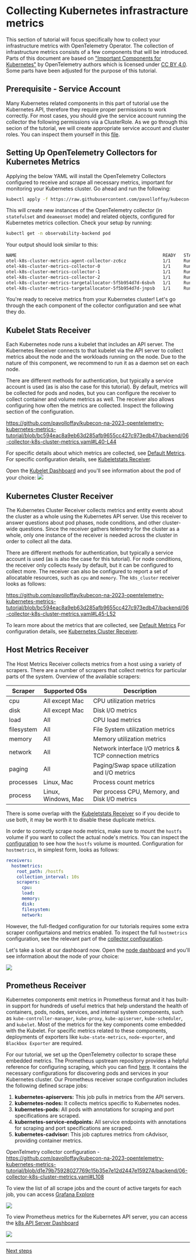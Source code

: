 # Collecting Kubernetes infrastracture metrics

This section of tutorial will focus specifically how to collect your infrastructure metrics with OpenTelemetry Operator. The collection of infrastructure metrics consists of a few components that will be introduced. Parts of this document are based on ["Important Components for Kubernetes"](https://opentelemetry.io/docs/kubernetes/collector/components/) by OpenTelemetry authors which is licensed under [CC BY 4.0](https://creativecommons.org/licenses/by/4.0/). Some parts have been adjusted for the purpose of this tutorial.

## Prerequisite - Service Account

Many Kubernetes related components in this part of tutorial use the Kubernetes API, therefore they require proper permissions to work correctly. For most cases, you should give the service account running the collector the following permissions via a ClusterRole. As we go through this secion of the tutorial, we will create appropriate service account and cluster roles. You can inspect them yourself in this [file](backend/06-collector-k8s-cluster-metrics.yaml).

## Setting Up OpenTelemetry Collectors for Kubernetes Metrics

Applying the below YAML will install the OpenTelemetry Collectors configured to receive and scrape all necessary metrics, important for monitoring your Kubernetes cluster. Go ahead and run the following:

```bash
kubectl apply -f https://raw.githubusercontent.com/pavolloffay/kubecon-na-2023-opentelemetry-kubernetes-metrics-tutorial/main/backend/06-collector-k8s-cluster-metrics.yaml
```

This will create new instances of the OpenTelemetry collector (in `statefulset` and `deameonset` mode) and related objects, configured for Kubernetes metrics collection. Check your setup by running:

```bash
kubectl get -n observability-backend pod
```

Your output should look similar to this:

```bash
NAME                                                        READY   STATUS    RESTARTS   AGE
otel-k8s-cluster-metrics-agent-collector-zc6cz              1/1     Running   0             16m
otel-k8s-cluster-metrics-collector-0                        1/1     Running   0             16m
otel-k8s-cluster-metrics-collector-1                        1/1     Running   0             16m
otel-k8s-cluster-metrics-collector-2                        1/1     Running   0             16m
otel-k8s-cluster-metrics-targetallocator-5f5b954d7d-6sbvh   1/1     Running   0             16m
otel-k8s-cluster-metrics-targetallocator-5f5b954d7d-jnpsb   1/1     Running   0             16m
```

You're ready to receive metrics from your Kubernetes cluster! Let's go through the each component of the collector configuration and see what they do.

## Kubelet Stats Receiver

Each Kubernetes node runs a kubelet that includes an API server. The Kubernetes Receiver connects to that kubelet via the API server to collect metrics about the node and the workloads running on the node. Due to the nature of this component, we recommend to run it as a daemon set on each node.

There are different methods for authentication, but typically a service account is used (as is also the case for this tutorial). By default, metrics will be collected for pods and nodes, but you can configure the receiver to collect container and volume metrics as well. The receiver also allows configuring how often the metrics are collected. Inspect the following section of the configuration.

https://github.com/pavolloffay/kubecon-na-2023-opentelemetry-kubernetes-metrics-tutorial/blob/bc594eac8a9eb63d285afb9655cc427c973edb47/backend/06-collector-k8s-cluster-metrics.yaml#L40-L44

For specific details about which metrics are collected, see
[Default Metrics](https://github.com/open-telemetry/opentelemetry-collector-contrib/blob/main/receiver/kubeletstatsreceiver/documentation.md).
For specific configuration details, see
[Kubeletstats Receiver](https://github.com/open-telemetry/opentelemetry-collector-contrib/blob/main/receiver/kubeletstatsreceiver).

Open the [Kubelet Dashboard](http://localhost:3000/grafana/d/qJfRfcsVk/otel-kubeletstats?orgId=1) and you'll see information about the pod of your choice:
![](./images/grafana-metrics-kubelet.png)

## Kubernetes Cluster Receiver

The Kubernetes Cluster Receiver collects metrics and entity events about the
cluster as a whole using the Kubernetes API server. Use this receiver to answer
questions about pod phases, node conditions, and other cluster-wide questions.
Since the receiver gathers telemetry for the cluster as a whole, only one
instance of the receiver is needed across the cluster in order to collect all
the data.

There are different methods for authentication, but typically a service account
is used (as is also the case for this tutorial). For node conditions, the receiver only collects `Ready` by default, but it can
be configured to collect more. The receiver can also be configured to report a
set of allocatable resources, such as `cpu` and `memory`. The `k8s_cluster` receiver looks as follows:

https://github.com/pavolloffay/kubecon-na-2023-opentelemetry-kubernetes-metrics-tutorial/blob/bc594eac8a9eb63d285afb9655cc427c973edb47/backend/06-collector-k8s-cluster-metrics.yaml#L45-L52

To learn more about the metrics that are collected, see
[Default Metrics](https://github.com/open-telemetry/opentelemetry-collector-contrib/blob/main/receiver/k8sclusterreceiver/documentation.md)
For configuration details, see
[Kubernetes Cluster Receiver](https://github.com/open-telemetry/opentelemetry-collector-contrib/tree/main/receiver/k8sclusterreceiver).

## Host Metrics Receiver

The Host Metrics Receiver collects metrics from a host using a variety of scrapers. There are a number of scrapers that collect metrics for particular parts of the system. Overview of the available scrapers:

| Scraper    | Supported OSs       | Description                                            |
| ---------- | ------------------- | ------------------------------------------------------ |
| cpu        | All except Mac      | CPU utilization metrics                                |
| disk       | All except Mac      | Disk I/O metrics                                       |
| load       | All                 | CPU load metrics                                       |
| filesystem | All                 | File System utilization metrics                        |
| memory     | All                 | Memory utilization metrics                             |
| network    | All                 | Network interface I/O metrics & TCP connection metrics |
| paging     | All                 | Paging/Swap space utilization and I/O metrics          |
| processes  | Linux, Mac          | Process count metrics                                  |
| process    | Linux, Windows, Mac | Per process CPU, Memory, and Disk I/O metrics          |

There is some overlap with the [Kubeletstats Receiver](#kubeletstats-receiver) so if you decide to use both, it may be worth it to disable these duplicate metrics. 

In order to correctly scrape node metrics, make sure to mount the `hostfs` volume if you want to collect the actual node's metrics. You can inspect the [configuration]((backend/06-collector-k8s-cluster-metrics.yaml)) to see how the `hostfs` volume is mounted. Configuration for `hostmetrics`, in simplest form, looks as follows:

```yaml
receivers:
  hostmetrics:
    root_path: /hostfs
    collection_interval: 10s
    scrapers:
      cpu:
      load:
      memory:
      disk:
      filesystem:
      network:
```

However, the full-fledged configuration for our tutorials requires some extra scraper configurtaions and metrics enabled. To inspect the full `hostmetrics` configuration, see the relevant part of the [collector configuration](https://github.com/pavolloffay/kubecon-na-2023-opentelemetry-kubernetes-metrics-tutorial/blob/bc594eac8a9eb63d285afb9655cc427c973edb47/backend/06-collector-k8s-cluster-metrics.yaml#L53).

Let's take a look at our dashboard now. Open the [node dashboard](http://localhost:3000/grafana/d/OiEkUDsVk/otel-node?orgId=1) and you'll see information about the node of your choice:

![](./images/grafana-metrics-node.png)

## Prometheus Receiver

Kubernetes components emit metrics in Prometheus format and it has built-in support for hundreds of useful metrics that help understand the health of containers, pods, nodes, services, and internal system components, such as `kube-controller-manager`, `kube-proxy`, `kube-apiserver`, `kube-scheduler`, and `kubelet`. Most of the metrics for the key components come embedded with the Kubelet. For specific metrics related to these components, deployments of exporters like `kube-state-metrics`, `node-exporter`, and `Blackbox Exporter` are required. 

For our tutorial, we set up the OpenTelemetry collector to scrape these embedded metrics. The Prometheus upstream repository provides a helpful reference for configuring scraping, which you can find [here](https://raw.githubusercontent.com/prometheus/prometheus/main/documentation/examples/prometheus-kubernetes.yml). It contains the necessary configurations for discovering pods and services in your Kubernetes cluster. Our Prometheus receiver scrape configuration includes the following defined scrape jobs: 

1. **kubernetes-apiservers:** This job pulls in metrics from the API servers.
2. **kubernetes-nodes:** It collects metrics specific to Kubernetes nodes.
3. **kubernetes-pods:** All pods with annotations for scraping and port specifications are scraped.
4. **kubernetes-service-endpoints:** All service endpoints with annotations for scraping and port specifications are scraped.
5. **kubernetes-cadvisor:** This job captures metrics from cAdvisor, providing container metrics.

OpenTelmetry collector configuration - https://github.com/pavolloffay/kubecon-na-2023-opentelemetry-kubernetes-metrics-tutorial/blob/d1e79b75928027769c15b35e7e12d2447e159274/backend/06-collector-k8s-cluster-metrics.yaml#L108

To view the list of all scrape jobs and the count of active targets for each job, you can access [Grafana Explore](http://localhost:3000/grafana/explore?orgId=1&left=%7B%22datasource%22:%22PA58DA793C7250F1B%22,%22queries%22:%5B%7B%22refId%22:%22A%22,%22datasource%22:%7B%22type%22:%22prometheus%22,%22uid%22:%22PA58DA793C7250F1B%22%7D,%22editorMode%22:%22code%22,%22expr%22:%22count%28up%29%20by%20%28job%29%22,%22legendFormat%22:%22__auto%22,%22range%22:true,%22instant%22:true%7D%5D,%22range%22:%7B%22from%22:%22now-1h%22,%22to%22:%22now%22%7D%7D) 

![](./images/grafana-metrics-k8s-scrape-jobs.jpg)

To view Prometheus metrics for the Kubernetes API server, you can access the [k8s API Server Dashboard](http://localhost:3000/grafana/d/k8s_system_apisrv/kubernetes-system-api-server?orgId=1)

![](./images/grafana-metrics-k8s-api-server.jpg)

---
[Next steps](./07-correlation.md)
